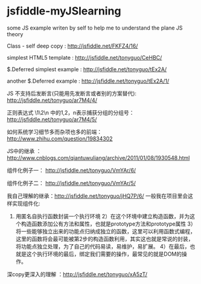 jsfiddle-myJSlearning
=====================

some  JS example writen by self to help me to understand the plane JS theory

Class - self deep copy : http://jsfiddle.net/FKFZ4/16/

simplest HTML5 template : http://jsfiddle.net/tonyguo/CeHBC/

$.Deferred simplest example : http://jsfiddle.net/tonyguo/tEx2A/

another $.Deferred example : http://jsfiddle.net/tonyguo/tEx2A/1/

JS 不支持后发断言(只能用先发断言或者别的方案替代):  http://jsfiddle.net/tonyguo/ar7M4/4/

正则表达式 \1\2\n 中的1,2，n表示捕获分组的分组号： http://jsfiddle.net/tonyguo/ar7M4/5/

如何系统学习细节多而杂项也多的前端： http://www.zhihu.com/question/19834302

JS中的继承 ： http://www.cnblogs.com/qiantuwuliang/archive/2011/01/08/1930548.html

组件化例子一： http://jsfiddle.net/tonyguo/VmYAr/6/

组件化例子二： http://jsfiddle.net/tonyguo/VmYAr/5/

我自己理解的继承：http://jsfiddle.net/tonyguo/jHQ7P/6/
一般我在项目里会这样实现组件化:
1) 用匿名自执行函数封装一个执行环境
2）在这个环境中建立构造函数，并为这个构造函数添加公有方法和属性，也就是prototype方法和prototype属性
3）将一些能够独立出来的功能点归纳成独立的函数，这里可以利用函数式编程，这里的函数将会最可能被第2步的构造函数利用，其实这也就是常说的封装，将功能点独立处理，为了自己的代码易读，易维护，易扩展。
4）在最后，也就是这个执行环境的最后，绑定我们需要的操作，最常见的就是DOM的操作。


深copy更深入的理解 ：http://jsfiddle.net/tonyguo/xA5zT/
